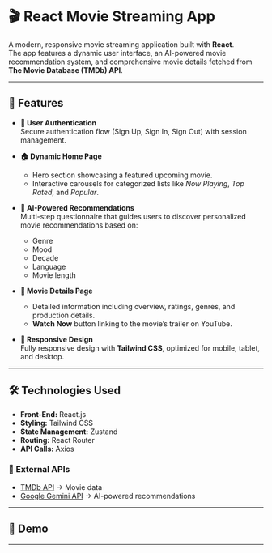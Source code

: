 # 🎬 React Movie Streaming App

A modern, responsive movie streaming application built with **React**.  
The app features a dynamic user interface, an AI-powered movie recommendation system, and comprehensive movie details fetched from **The Movie Database (TMDb) API**.

---

## 🚀 Features

- **🔑 User Authentication**  
  Secure authentication flow (Sign Up, Sign In, Sign Out) with session management.

- **🏠 Dynamic Home Page**  
  - Hero section showcasing a featured upcoming movie.  
  - Interactive carousels for categorized lists like *Now Playing*, *Top Rated*, and *Popular*.  

- **🤖 AI-Powered Recommendations**  
  Multi-step questionnaire that guides users to discover personalized movie recommendations based on:  
  - Genre  
  - Mood  
  - Decade  
  - Language  
  - Movie length  

- **🎥 Movie Details Page**  
  - Detailed information including overview, ratings, genres, and production details.  
  - **Watch Now** button linking to the movie’s trailer on YouTube.  

- **📱 Responsive Design**  
  Fully responsive design with **Tailwind CSS**, optimized for mobile, tablet, and desktop.  

---

## 🛠️ Technologies Used

- **Front-End:** React.js  
- **Styling:** Tailwind CSS  
- **State Management:** Zustand  
- **Routing:** React Router  
- **API Calls:** Axios  

### 🔗 External APIs
- [TMDb API](https://www.themoviedb.org/documentation/api) → Movie data  
- [Google Gemini API](https://ai.google/) → AI-powered recommendations  

---

## 🎥 Demo


---
